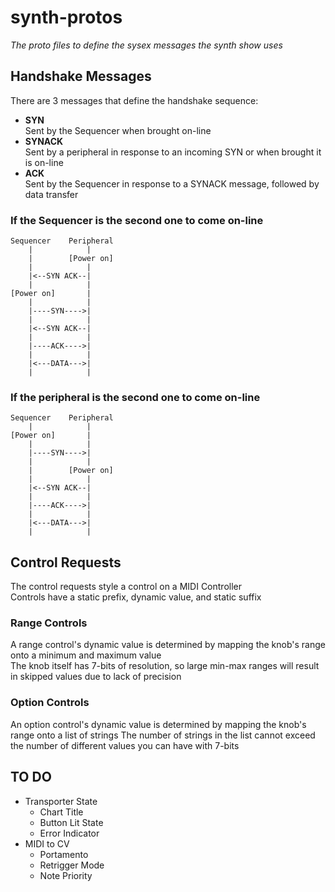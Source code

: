 # synth-protos

_The proto files to define the sysex messages the synth show uses_

## Handshake Messages

There are 3 messages that define the handshake sequence:

- **SYN**  
   Sent by the Sequencer when brought on-line
- **SYNACK**  
   Sent by a peripheral in response to an incoming SYN or when brought it is on-line
- **ACK**  
   Sent by the Sequencer in response to a SYNACK message, followed by data transfer

### If the Sequencer is the second one to come on-line

```
Sequencer    Peripheral
    |            |
    |        [Power on]
    |            |
    |<--SYN ACK--|
    |            |
[Power on]       |
    |            |
    |----SYN---->|
    |            |
    |<--SYN ACK--|
    |            |
    |----ACK---->|
    |            |
    |<---DATA--->|
    |            |
```

### If the peripheral is the second one to come on-line

```
Sequencer    Peripheral
    |            |
[Power on]       |
    |            |
    |----SYN---->|
    |            |
    |        [Power on]
    |            |
    |<--SYN ACK--|
    |            |
    |----ACK---->|
    |            |
    |<---DATA--->|
    |            |
```

## Control Requests

The control requests style a control on a MIDI Controller  
Controls have a static prefix, dynamic value, and static suffix

### Range Controls

A range control's dynamic value is determined by mapping the knob's range onto a minimum and maximum value  
The knob itself has 7-bits of resolution, so large min-max ranges will result in skipped values due to lack of precision

### Option Controls

An option control's dynamic value is determined by mapping the knob's range onto a list of strings
The number of strings in the list cannot exceed the number of different values you can have with 7-bits

## TO DO

- Transporter State
  - Chart Title
  - Button Lit State
  - Error Indicator
- MIDI to CV
  - Portamento
  - Retrigger Mode
  - Note Priority
